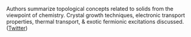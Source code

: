 
Authors summarize topological concepts related to solids from the viewpoint of chemistry. Crystal growth techniques, electronic transport properties, thermal transport, & exotic fermionic excitations discussed. ([Twitter](https://twitter.com/JoshuahHeath/status/1374315735208562690))

